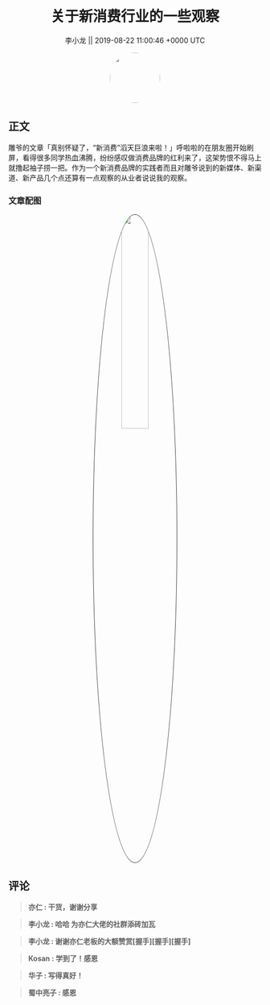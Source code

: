 <h1 align="center">关于新消费行业的一些观察</h1>




<p align="center">
    <a>李小龙 || 2019-08-22 11:00:46 &#43;0000 UTC</a>
</p>

<div align="center">
    <img src="https://images.zsxq.com/Fmkj2XTZf_L-P0Uh8vgDb_WJJJZL?e=1590940799&amp;token=kIxbL07-8jAj8w1n4s9zv64FuZZNEATmlU_Vm6zD:dqVNC7scjHP1XtBEylEWjddKEcY=" width="100" height="100" style="border:1px solid;border-radius:50%; color:#ffffff"/>
</div>




## 正文

<div>
雕爷的文章「真别怀疑了，“新消费”滔天巨浪来啦！」呼啦啦的在朋友圈开始刷屏，看得很多同学热血沸腾，纷纷感叹做消费品牌的红利来了，这架势恨不得马上就撸起袖子捞一把。作为一个新消费品牌的实践者而且对雕爷说到的新媒体、新渠道、新产品几个点还算有一点观察的从业者说说我的观察。
</div>

### 文章配图

<div class="image" align="center">

<img src="https://images.zsxq.com/Fu8OHOLBvzPgXssFg_J4N9dkDYCT?imageMogr2/auto-orient/thumbnail/800x/format/jpg/blur/1x0/quality/75&amp;e=1590940799&amp;token=kIxbL07-8jAj8w1n4s9zv64FuZZNEATmlU_Vm6zD:g5IWQNVR7iOK9JVPWQSKbCTGXpk=" width="33%" height="33%" style="border:1px solid;border-radius:50%; color:#3c3f41"/>

</div>


## 评论

<div align="left">
<div>

<blockquote >
<span> <strong>亦仁 : 干货，谢谢分享 </strong></span>
</blockquote>

<blockquote >
<span> <strong>李小龙 : 哈哈 为亦仁大佬的社群添砖加瓦 </strong></span>
</blockquote>

<blockquote >
<span> <strong>李小龙 : 谢谢亦仁老板的大额赞赏[握手][握手][握手] </strong></span>
</blockquote>

<blockquote >
<span> <strong>Kosan : 学到了！感恩 </strong></span>
</blockquote>

<blockquote >
<span> <strong>华子 : 写得真好！ </strong></span>
</blockquote>

<blockquote >
<span> <strong>蜀中亮子 : 感恩 </strong></span>
</blockquote>

</div>
</div>